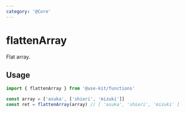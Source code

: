 ```yaml
---
category: '@Core'
---
```


# flattenArray

Flat array.

## Usage

```ts
import { flattenArray } from '@use-kit/functions'

const array = ['asuka', ['shiori', 'mizuki']]
const ret = flattenArray(array) // [ 'asuka', 'shiori', 'mizuki' ]
```
